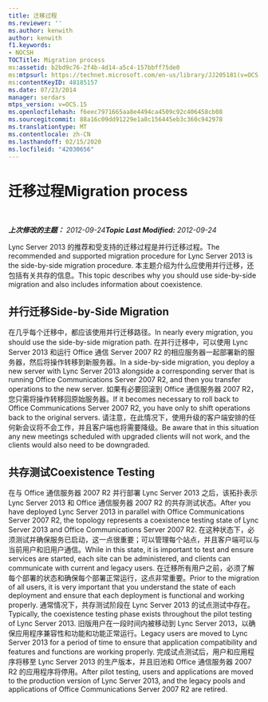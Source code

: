 ```yaml
---
title: 迁移过程
ms.reviewer: ''
ms.author: kenwith
author: kenwith
f1.keywords:
- NOCSH
TOCTitle: Migration process
ms:assetid: b2bd9c76-2f4b-4d14-a5c4-157bbff75de0
ms:mtpsurl: https://technet.microsoft.com/en-us/library/JJ205181(v=OCS.15)
ms:contentKeyID: 48185157
ms.date: 07/23/2014
manager: serdars
mtps_version: v=OCS.15
ms.openlocfilehash: f6eec7971665aa8e4494ca4509c92c406458cb08
ms.sourcegitcommit: 88a16c09dd91229e1a8c156445eb3c360c942978
ms.translationtype: MT
ms.contentlocale: zh-CN
ms.lasthandoff: 02/15/2020
ms.locfileid: "42030656"
---
```

<div data-xmlns="http://www.w3.org/1999/xhtml">

<div class="topic" data-xmlns="http://www.w3.org/1999/xhtml" data-msxsl="urn:schemas-microsoft-com:xslt" data-cs="http://msdn.microsoft.com/">

<div data-asp="http://msdn2.microsoft.com/asp">

# <a name="migration-process"></a><span data-ttu-id="34847-102">迁移过程</span><span class="sxs-lookup"><span data-stu-id="34847-102">Migration process</span></span>

</div>

<div id="mainSection">

<div id="mainBody">

<span> </span>

<span data-ttu-id="34847-103">_**上次修改的主题：** 2012-09-24_</span><span class="sxs-lookup"><span data-stu-id="34847-103">_**Topic Last Modified:** 2012-09-24_</span></span>

<span data-ttu-id="34847-104">Lync Server 2013 的推荐和受支持的迁移过程是并行迁移过程。</span><span class="sxs-lookup"><span data-stu-id="34847-104">The recommended and supported migration procedure for Lync Server 2013 is the side-by-side migration procedure.</span></span> <span data-ttu-id="34847-105">本主题介绍为什么应使用并行迁移，还包括有关共存的信息。</span><span class="sxs-lookup"><span data-stu-id="34847-105">This topic describes why you should use side-by-side migration and also includes information about coexistence.</span></span>

<div>

## <a name="side-by-side-migration"></a><span data-ttu-id="34847-106">并行迁移</span><span class="sxs-lookup"><span data-stu-id="34847-106">Side-by-Side Migration</span></span>

<span data-ttu-id="34847-107">在几乎每个迁移中，都应该使用并行迁移路径。</span><span class="sxs-lookup"><span data-stu-id="34847-107">In nearly every migration, you should use the side-by-side migration path.</span></span> <span data-ttu-id="34847-108">在并行迁移中，可以使用 Lync Server 2013 和运行 Office 通信 Server 2007 R2 的相应服务器一起部署新的服务器，然后将操作转移到新服务器。</span><span class="sxs-lookup"><span data-stu-id="34847-108">In a side-by-side migration, you deploy a new server with Lync Server 2013 alongside a corresponding server that is running Office Communications Server 2007 R2, and then you transfer operations to the new server.</span></span> <span data-ttu-id="34847-109">如果有必要回滚到 Office 通信服务器 2007 R2，您只需将操作转移回原始服务器。</span><span class="sxs-lookup"><span data-stu-id="34847-109">If it becomes necessary to roll back to Office Communications Server 2007 R2, you have only to shift operations back to the original servers.</span></span> <span data-ttu-id="34847-110">请注意，在此情况下，使用升级的客户端安排的任何新会议将不会工作，并且客户端也将需要降级。</span><span class="sxs-lookup"><span data-stu-id="34847-110">Be aware that in this situation any new meetings scheduled with upgraded clients will not work, and the clients would also need to be downgraded.</span></span>

</div>

<div>

## <a name="coexistence-testing"></a><span data-ttu-id="34847-111">共存测试</span><span class="sxs-lookup"><span data-stu-id="34847-111">Coexistence Testing</span></span>

<span data-ttu-id="34847-112">在与 Office 通信服务器 2007 R2 并行部署 Lync Server 2013 之后，该拓扑表示 Lync Server 2013 和 Office 通信服务器 2007 R2 的共存测试状态。</span><span class="sxs-lookup"><span data-stu-id="34847-112">After you have deployed Lync Server 2013 in parallel with Office Communications Server 2007 R2, the topology represents a coexistence testing state of Lync Server 2013 and Office Communications Server 2007 R2.</span></span> <span data-ttu-id="34847-113">在这种状态下，必须测试并确保服务已启动，这一点很重要；可以管理每个站点，并且客户端可以与当前用户和旧用户通信。</span><span class="sxs-lookup"><span data-stu-id="34847-113">While in this state, it is important to test and ensure services are started, each site can be administered, and clients can communicate with current and legacy users.</span></span> <span data-ttu-id="34847-114">在迁移所有用户之前，必须了解每个部署的状态和确保每个部署正常运行，这点非常重要。</span><span class="sxs-lookup"><span data-stu-id="34847-114">Prior to the migration of all users, it is very important that you understand the state of each deployment and ensure that each deployment is functional and working properly.</span></span> <span data-ttu-id="34847-115">通常情况下，共存测试阶段在 Lync Server 2013 的试点测试中存在。</span><span class="sxs-lookup"><span data-stu-id="34847-115">Typically, the coexistence testing phase exists throughout the pilot testing of Lync Server 2013.</span></span> <span data-ttu-id="34847-116">旧版用户在一段时间内被移动到 Lync Server 2013，以确保应用程序兼容性和功能和功能正常运行。</span><span class="sxs-lookup"><span data-stu-id="34847-116">Legacy users are moved to Lync Server 2013 for a period of time to ensure that application compatibility and features and functions are working properly.</span></span> <span data-ttu-id="34847-117">完成试点测试后，用户和应用程序将移至 Lync Server 2013 的生产版本，并且旧池和 Office 通信服务器 2007 R2 的应用程序将停用。</span><span class="sxs-lookup"><span data-stu-id="34847-117">After pilot testing, users and applications are moved to the production version of Lync Server 2013, and the legacy pools and applications of Office Communications Server 2007 R2 are retired.</span></span>

</div>

</div>

<span> </span>

</div>

</div>

</div>

